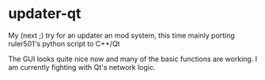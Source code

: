 updater-qt
==========

My (next ;) try for an updater an mod system, this time mainly porting ruler501's python script to C++/Qt

The GUI looks quite nice now and many of the basic functions are working. I am currently fighting with Qt's network logic.
